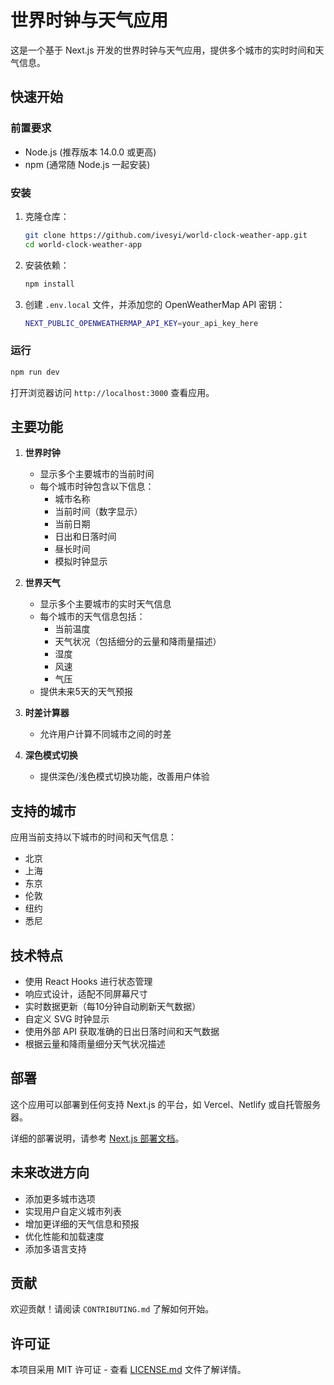 # 世界时钟与天气应用

这是一个基于 Next.js 开发的世界时钟与天气应用，提供多个城市的实时时间和天气信息。

## 快速开始

### 前置要求

- Node.js (推荐版本 14.0.0 或更高)
- npm (通常随 Node.js 一起安装)

### 安装

1. 克隆仓库：
   ```bash
   git clone https://github.com/ivesyi/world-clock-weather-app.git
   cd world-clock-weather-app
   ```

2. 安装依赖：
   ```bash
   npm install
   ```

3. 创建 `.env.local` 文件，并添加您的 OpenWeatherMap API 密钥：
   ```bash
   NEXT_PUBLIC_OPENWEATHERMAP_API_KEY=your_api_key_here
   ```

### 运行

   ```bash
   npm run dev
   ```

   打开浏览器访问 `http://localhost:3000` 查看应用。

## 主要功能

1. **世界时钟**
   - 显示多个主要城市的当前时间
   - 每个城市时钟包含以下信息：
     - 城市名称
     - 当前时间（数字显示）
     - 当前日期
     - 日出和日落时间
     - 昼长时间
     - 模拟时钟显示

2. **世界天气**
   - 显示多个主要城市的实时天气信息
   - 每个城市的天气信息包括：
     - 当前温度
     - 天气状况（包括细分的云量和降雨量描述）
     - 湿度
     - 风速
     - 气压
   - 提供未来5天的天气预报

3. **时差计算器**
   - 允许用户计算不同城市之间的时差

4. **深色模式切换**
   - 提供深色/浅色模式切换功能，改善用户体验

## 支持的城市

应用当前支持以下城市的时间和天气信息：

- 北京
- 上海
- 东京
- 伦敦
- 纽约
- 悉尼

## 技术特点

- 使用 React Hooks 进行状态管理
- 响应式设计，适配不同屏幕尺寸
- 实时数据更新（每10分钟自动刷新天气数据）
- 自定义 SVG 时钟显示
- 使用外部 API 获取准确的日出日落时间和天气数据
- 根据云量和降雨量细分天气状况描述

## 部署

这个应用可以部署到任何支持 Next.js 的平台，如 Vercel、Netlify 或自托管服务器。

详细的部署说明，请参考 [Next.js 部署文档](https://nextjs.org/docs/deployment)。

## 未来改进方向

- 添加更多城市选项
- 实现用户自定义城市列表
- 增加更详细的天气信息和预报
- 优化性能和加载速度
- 添加多语言支持

## 贡献

欢迎贡献！请阅读 `CONTRIBUTING.md` 了解如何开始。

## 许可证

本项目采用 MIT 许可证 - 查看 [LICENSE.md](LICENSE.md) 文件了解详情。